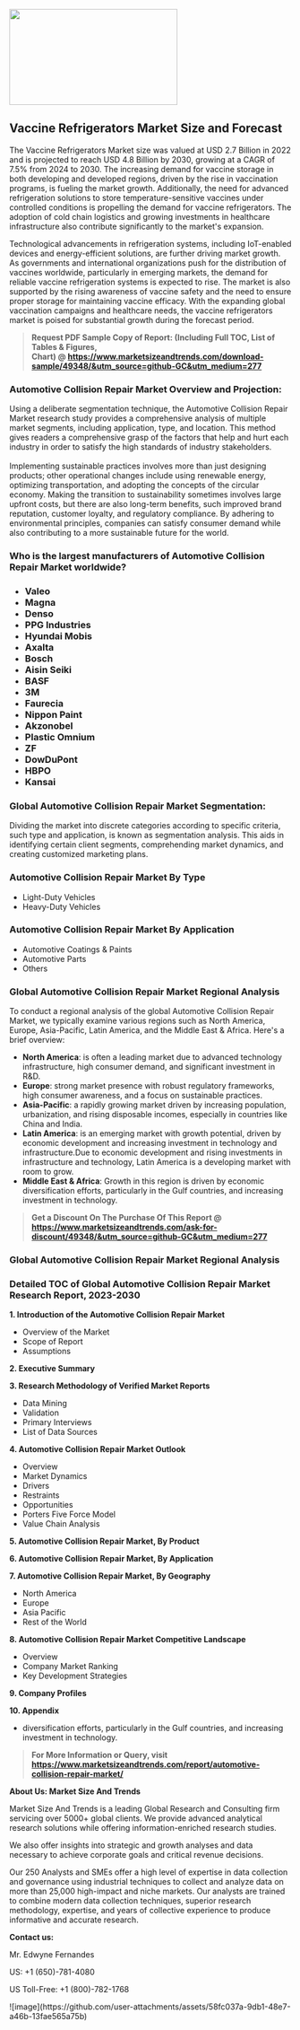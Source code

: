<p><img class="alignnone size-medium wp-image-20088" src="https://ffe5etoiles.com/wp-content/uploads/2024/12/MST1-300x171.png" alt="" width="300" height="171" /></p><h2>Vaccine Refrigerators Market Size and Forecast</h2><p>The Vaccine Refrigerators Market size was valued at USD 2.7 Billion in 2022 and is projected to reach USD 4.8 Billion by 2030, growing at a CAGR of 7.5% from 2024 to 2030. The increasing demand for vaccine storage in both developing and developed regions, driven by the rise in vaccination programs, is fueling the market growth. Additionally, the need for advanced refrigeration solutions to store temperature-sensitive vaccines under controlled conditions is propelling the demand for vaccine refrigerators. The adoption of cold chain logistics and growing investments in healthcare infrastructure also contribute significantly to the market's expansion.</p><p>Technological advancements in refrigeration systems, including IoT-enabled devices and energy-efficient solutions, are further driving market growth. As governments and international organizations push for the distribution of vaccines worldwide, particularly in emerging markets, the demand for reliable vaccine refrigeration systems is expected to rise. The market is also supported by the rising awareness of vaccine safety and the need to ensure proper storage for maintaining vaccine efficacy. With the expanding global vaccination campaigns and healthcare needs, the vaccine refrigerators market is poised for substantial growth during the forecast period.</p></p><blockquote id="" class=""><strong>Request PDF Sample Copy of Report: (Including Full TOC, List of Tables &amp; Figures, Chart)&nbsp;@&nbsp;<strong><a href="https://www.marketsizeandtrends.com/download-sample/49348/&utm_source=github-GC&utm_medium=277" target="_blank">https://www.marketsizeandtrends.com/download-sample/49348/&utm_source=github-GC&utm_medium=277</a></strong></strong></blockquote><h3 id="" class="">Automotive Collision Repair Market&nbsp;Overview and Projection:</h3><p id="" class="">Using a deliberate segmentation technique, the Automotive Collision Repair Market research study provides a comprehensive analysis of multiple market segments, including application, type, and location. This method gives readers a comprehensive grasp of the factors that help and hurt each industry in order to satisfy the high standards of industry stakeholders. <br /> <br />Implementing sustainable practices involves more than just designing products; other operational changes include using renewable energy, optimizing transportation, and adopting the concepts of the circular economy. Making the transition to sustainability sometimes involves large upfront costs, but there are also long-term benefits, such improved brand reputation, customer loyalty, and regulatory compliance. By adhering to environmental principles, companies can satisfy consumer demand while also contributing to a more sustainable future for the world.</p><h3 id="" class="">Who is the largest manufacturers of&nbsp;Automotive Collision Repair Market worldwide?</h3><h3 class=""><p><ul><li>Valeo </li><li> Magna </li><li> Denso </li><li> PPG Industries </li><li> Hyundai Mobis </li><li> Axalta </li><li> Bosch </li><li> Aisin Seiki </li><li> BASF </li><li> 3M </li><li> Faurecia </li><li> Nippon Paint </li><li> Akzonobel </li><li> Plastic Omnium </li><li> ZF </li><li> DowDuPont </li><li> HBPO </li><li> Kansai</li></ul></p></h3><h3 id="" class="">Global&nbsp;Automotive Collision Repair Market Segmentation:</h3><p id="" class="">Dividing the market into discrete categories according to specific criteria, such type and application, is known as segmentation analysis. This aids in identifying certain client segments, comprehending market dynamics, and creating customized marketing plans.</p><h3 id="" class="">Automotive Collision Repair Market&nbsp;By Type</h3><p><p><ul><li>Light-Duty Vehicles </li><li> Heavy-Duty Vehicles</p></li></ul></p></p><h3 id="" class="">Automotive Collision Repair Market&nbsp;By Application</h3><p class=""><p><ul><li>Automotive Coatings & Paints </li><li> Automotive Parts </li><li> Others</li></ul></p></p><h3 id="" class="">Global Automotive Collision Repair Market Regional Analysis</h3><p id="" class="">To conduct a regional analysis of the global Automotive Collision Repair Market, we typically examine various regions such as North America, Europe, Asia-Pacific, Latin America, and the Middle East &amp; Africa. Here's a brief overview:</p><ul><li><strong>North America</strong>: is often a leading market due to advanced technology infrastructure, high consumer demand, and significant investment in R&amp;D.</li><li><strong>Europe</strong>: strong market presence with robust regulatory frameworks, high consumer awareness, and a focus on sustainable practices.</li><li><strong>Asia-Pacific</strong>: a rapidly growing market driven by increasing population, urbanization, and rising disposable incomes, especially in countries like China and India.</li><li><strong>Latin America</strong>: is an emerging market with growth potential, driven by economic development and increasing investment in technology and infrastructure.Due to economic development and rising investments in infrastructure and technology, Latin America is a developing market with room to grow.</li><li><strong>Middle East &amp; Africa</strong>: Growth in this region is driven by economic diversification efforts, particularly in the Gulf countries, and increasing investment in technology.</li></ul><blockquote id="" class=""><strong>Get a Discount On The Purchase Of This Report @ <strong><a href="https://www.marketsizeandtrends.com/ask-for-discount/49348/&utm_source=github-GC&utm_medium=277" target="_blank">https://www.marketsizeandtrends.com/ask-for-discount/49348/&utm_source=github-GC&utm_medium=277</a></strong></strong></blockquote><h3 id="" class="">Global Automotive Collision Repair Market Regional Analysis</h3><h3 id="" class="">Detailed TOC of Global Automotive Collision Repair Market Research Report, 2023-2030</h3><p id="" class=""><strong>1. Introduction of the Automotive Collision Repair Market</strong></p><ul><li>Overview of the Market</li><li>Scope of Report</li><li>Assumptions</li></ul><p id="" class=""><strong>2. Executive Summary</strong></p><p id="" class=""><strong>3. Research Methodology of Verified Market Reports</strong></p><ul><li>Data Mining</li><li>Validation</li><li>Primary Interviews</li><li>List of Data Sources</li></ul><p id="" class=""><strong>4. Automotive Collision Repair Market Outlook</strong></p><ul><li>Overview</li><li>Market Dynamics</li><li>Drivers</li><li>Restraints</li><li>Opportunities</li><li>Porters Five Force Model</li><li>Value Chain Analysis</li></ul><p id="" class=""><strong>5. Automotive Collision Repair Market, By Product</strong></p><p id="" class=""><strong>6. Automotive Collision Repair Market, By Application</strong></p><p id="" class=""><strong>7. Automotive Collision Repair Market, By Geography</strong></p><ul><li>North America</li><li>Europe</li><li>Asia Pacific</li><li>Rest of the World</li></ul><p id="" class=""><strong>8. Automotive Collision Repair Market Competitive Landscape</strong></p><ul><li>Overview</li><li>Company Market Ranking</li><li>Key Development Strategies</li></ul><p id="" class=""><strong>9. Company Profiles</strong></p><p id="" class=""><strong>10. Appendix</strong></p><ul><li>diversification efforts, particularly in the Gulf countries, and increasing investment in technology.</li></ul><blockquote id="" class=""><strong>For More Information or Query, visit <strong><strong><a href="https://www.marketsizeandtrends.com/report/automotive-collision-repair-market/" target="_blank">https://www.marketsizeandtrends.com/report/automotive-collision-repair-market/</a></strong></strong></strong></blockquote><p id="" class=""><strong>About Us: Market Size And Trends</strong></p><p id="" class="">Market Size And Trends is a leading Global Research and Consulting firm servicing over 5000+ global clients. We provide advanced analytical research solutions while offering information-enriched research studies.</p><p id="" class="">We also offer insights into strategic and growth analyses and data necessary to achieve corporate goals and critical revenue decisions.</p><p id="" class="">Our 250 Analysts and SMEs offer a high level of expertise in data collection and governance using industrial techniques to collect and analyze data on more than 25,000 high-impact and niche markets. Our analysts are trained to combine modern data collection techniques, superior research methodology, expertise, and years of collective experience to produce informative and accurate research.</p><p id="" class=""><strong>Contact us:</strong></p><p id="" class="">Mr. Edwyne Fernandes</p><p id="" class="">US: +1 (650)-781-4080</p><p id="" class="">US Toll-Free: +1 (800)-782-1768</p>
![image](https://github.com/user-attachments/assets/58fc037a-9db1-48e7-a46b-13fae565a75b)

